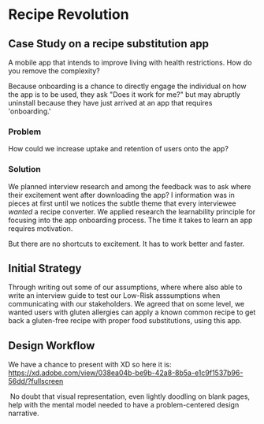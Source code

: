 # Recipe Revolution
## Case Study on a recipe substitution app
A mobile app that intends to improve living with health restrictions. How do you remove the complexity?

Because onboarding is a chance to directly engage the individual on how the app is to be used, they ask "Does it work for me?" but may abruptly uninstall because they have just arrived at an app that requires 'onboarding.'

### Problem
How could we increase uptake and retention of users onto the app?

### Solution
We planned interview research and among the feedback was to ask where their excitement went after downloading the app?  I information was in pieces at first until we notices the subtle theme that every interviewee _wanted_ a recipe converter.
We applied research the learnability principle for focusing into the app onboarding process. The time it takes to learn an app requires motivation.

But there are no shortcuts to excitement. It has to work better and faster.

## ‍Initial Strategy
Through writing out some of our assumptions, where where also able to write an interview guide to test our Low-Risk asssumptions when communicating with our stakeholders.  We agreed that on some level, we wanted users with gluten allergies can apply a known common recipe to get back a gluten-free recipe with proper food substitutions, using this app.

## Design Workflow

We have a chance to present with XD so here it is: https://xd.adobe.com/view/038ea04b-be9b-42a8-8b5a-e1c9f1537b96-56dd/?fullscreen

‍
No doubt that visual representation, even lightly doodling on blank pages, help with the mental model needed to have a problem-centered design narrative.
‍
